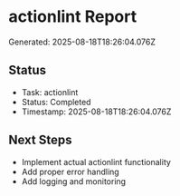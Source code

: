 # actionlint Report

Generated: 2025-08-18T18:26:04.076Z

## Status
- Task: actionlint
- Status: Completed
- Timestamp: 2025-08-18T18:26:04.076Z

## Next Steps
- Implement actual actionlint functionality
- Add proper error handling
- Add logging and monitoring
